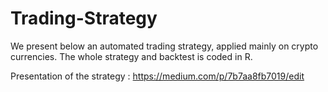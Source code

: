 # Trading-Strategy
We present below an automated trading strategy, applied mainly on crypto currencies. The whole strategy and backtest is coded in R.

Presentation of the strategy : https://medium.com/p/7b7aa8fb7019/edit

